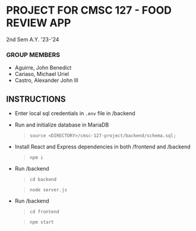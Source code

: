 # PROJECT FOR CMSC 127 - FOOD REVIEW APP
2nd Sem A.Y. '23-'24

### GROUP MEMBERS
- Aguirre, John Benedict
- Cariaso, Michael Uriel
- Castro, Alexander John III

## INSTRUCTIONS
- Enter local sql credentials in `.env` file in /backend 

- Run and initialize database in MariaDB
  > `source <DIRECTORY>/cmsc-127-project/backend/schema.sql;` 

- Install React and Express dependencies in both /frontend and /backend
  > `npm i`

- Run /backend
  > `cd backend`

  > `node server.js`

- Run /backend
  > `cd frontend`

  > `npm start`
